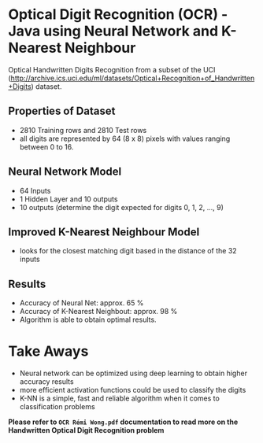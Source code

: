 # Optical Digit Recognition (OCR) - Java using Neural Network and K-Nearest Neighbour
Optical Handwritten Digits Recognition from a subset of the UCI (http://archive.ics.uci.edu/ml/datasets/Optical+Recognition+of_Handwritten+Digits) dataset.


## Properties of Dataset
* 2810 Training rows and 2810 Test rows
* all digits are represented by 64 (8 x 8) pixels with values ranging between 0 to 16.

## Neural Network Model
- 64 Inputs
- 1 Hidden Layer and 10 outputs
- 10 outputs (determine the digit expected for digits 0, 1, 2, ..., 9)

## Improved K-Nearest Neighbour Model
- looks for the closest matching digit based in the distance of the 32 inputs

## Results
- Accuracy of Neural Net: approx. 65 %
- Accuracy of K-Nearest Neighbout: approx. 98 %
- Algorithm is able to obtain optimal results.


# Take Aways
* Neural network can be optimized using deep learning to obtain higher accuracy results
* more efficient activation functions could be used to classify the digits
* K-NN is a simple, fast and reliable algorithm when it comes to classification problems

<b>Please refer to `OCR Rémi Wong.pdf` documentation to read more on the Handwritten Optical Digit Recognition problem</b>
